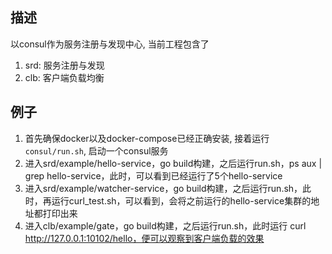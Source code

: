 ## 描述
以consul作为服务注册与发现中心, 当前工程包含了

1. srd: 服务注册与发现
1. clb: 客户端负载均衡

## 例子
1. 首先确保docker以及docker-compose已经正确安装, 接着运行`consul/run.sh`, 启动一个consul服务
1. 进入srd/example/hello-service，go build构建，之后运行run.sh，ps aux | grep hello-service，此时，可以看到已经运行了5个hello-service
1. 进入srd/example/watcher-service，go build构建，之后运行run.sh，此时，再运行curl_test.sh，可以看到，会将之前运行的hello-service集群的地址都打印出来
1. 进入clb/example/gate，go build构建，之后运行run.sh，此时运行 curl http://127.0.0.1:10102/hello，便可以观察到客户端负载的效果

